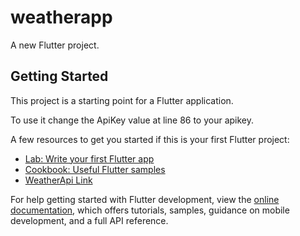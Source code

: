 # weatherapp

A new Flutter project.

## Getting Started

This project is a starting point for a Flutter application.

To use it change the ApiKey value at line 86 to your apikey.


A few resources to get you started if this is your first Flutter project:

- [Lab: Write your first Flutter app](https://docs.flutter.dev/get-started/codelab)
- [Cookbook: Useful Flutter samples](https://docs.flutter.dev/cookbook)
- [WeatherApi Link ](https://www.weatherapi.com/)

For help getting started with Flutter development, view the
[online documentation](https://docs.flutter.dev/), which offers tutorials,
samples, guidance on mobile development, and a full API reference.
